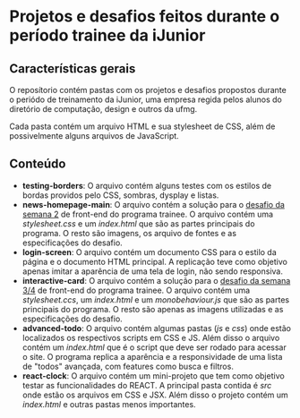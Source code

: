 # Projetos e desafios feitos durante o período trainee da iJunior

## Características gerais
O reposítorio contém pastas com os projetos e desafios propostos durante o periódo de treinamento da iJunior, uma empresa regida pelos alunos do diretório de computação, design e outros da ufmg.  
  
Cada pasta contém um arquivo HTML e sua stylesheet de CSS, além de possivelmente alguns arquivos de JavaScript.  

## Conteúdo  
- **testing-borders**: O arquivo contém alguns testes com os estilos de bordas providos pelo CSS, sombras, dysplay e listas.  
- **news-homepage-main**: O arquivo contém a solução para o [desafio da semana 2](https://www.frontendmentor.io/challenges/news-homepage-H6SWTa1MFl) de front-end do programa trainee. O arquivo contém uma *stylesheet.css* e um *index.html* que são as partes principais do programa. O resto são imagens, os arquivo de fontes e as especificações do desafio.  
- **login-screen**: O arquivo contém  um documento CSS para o estilo da página e o documento HTML principal. A replicação teve como objetivo apenas imitar a aparência de uma tela de login, não sendo responsiva.  
- **interactive-card**: O arquivo contém a solução para o [desafio da semana 3/4](https://www.frontendmentor.io/challenges/interactive-card-details-form-XpS8cKZDWw) de front-end do programa trainee. O arquivo contém uma *stylesheet.ccs*, um *index.html* e um *monobehaviour.js* que são as partes principais do programa. O resto são apenas as imagens utilizadas e as especificações do desafio.  
- **advanced-todo**: O arquivo contém algumas pastas (*js* e *css*) onde estão localizados os respectivos scripts em CSS e JS. Além disso o arquivo contém um *index.html* que é o script que deve ser rodado para acessar o site. O programa replica a aparência e a responsividade de uma lista de "todos" avançada, com features como busca e filtros.
- **react-clock**: O arquivo contém um mini-projeto que tem como objetivo testar as funcionalidades do REACT. A principal pasta contida é *src* onde estão os arquivos em CSS e JSX. Além disso o projeto contém um *index.html* e outras pastas menos importantes.  
